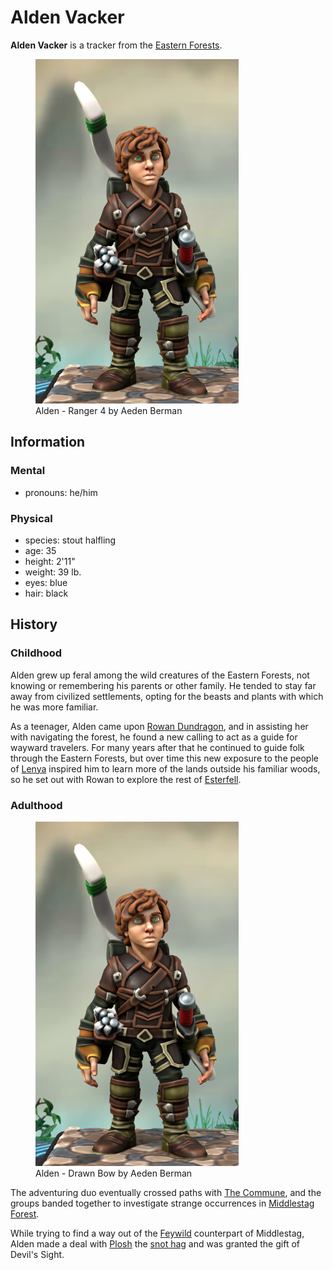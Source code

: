 # Alden Vacker

**Alden Vacker** is a tracker from the [Eastern Forests](../../../mote/esterfell/lenya/eastern-forests.md).

<figure>
  <img src="alden-ranger-4-aeden-berman.png" alt="Hero Forge 3D model of a male-presenting halfling with tan skin, curly brown hair, and green eyes. He wears leather armor with straps and buckles across his chest, leather wraps around his forearms and palms, and leather boots.  He wears a white shortbow on his back and a quiver on his right hip. He has a neutral facial expression and stands with his arms down at his sides." />
  <figcaption>Alden - Ranger 4 by Aeden Berman</figcaption>
</figure>

## Information

### Mental

- pronouns: he/him

### Physical

- species: stout halfling
- age: 35
- height: 2'11"
- weight: 39 lb.
- eyes: blue
- hair: black

## History

### Childhood

Alden grew up feral among the wild creatures of the Eastern Forests, not knowing or remembering his parents or other family. He tended to stay far away from civilized settlements, opting for the beasts and plants with which he was more familiar.

As a teenager, Alden came upon [Rowan Dundragon](rowan-dundragon.md), and in assisting her with navigating the forest, he found a new calling to act as a guide for wayward travelers. For many years after that he continued to guide folk through the Eastern Forests, but over time this new exposure to the people of [Lenya](../../../mote/esterfell/lenya/lenya.md) inspired him to learn more of the lands outside his familiar woods, so he set out with Rowan to explore the rest of [Esterfell](../../../mote/esterfell/esterfell.md).

### Adulthood

<figure>
  <img src="alden-ranger-4-aeden-berman.png" alt="Hero Forge 3D model of a male-presenting halfling with tan skin and green eyes, his face otherwise concealed with a dark hood. He wears leather armor with straps and buckles across his chest, leather wraps around his forearms and palms, and leather boots. He is wielding a shortbow with an arrow nocked, and he wears a quiver on his right hip." />
  <figcaption>Alden - Drawn Bow by Aeden Berman</figcaption>
</figure>

The adventuring duo eventually crossed paths with [The Commune](../the-commune.md), and the groups banded together to investigate strange occurrences in [Middlestag Forest](../../../mote/esterfell/lenya/middlestag-forest.md).

While trying to find a way out of the [Feywild](../../../cosmology/feywild.md) counterpart of Middlestag, Alden made a deal with [Plosh](../../unseelie-court/plosh.md) the [snot hag](../../../bestiary/snot-hag.md) and was granted the gift of Devil's Sight.
